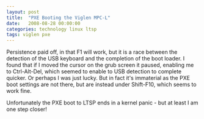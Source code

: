 ```yaml
---
layout: post
title:  "PXE Booting the Viglen MPC-L"
date:   2008-08-28 00:00:00
categories: technology linux ltsp
tags: viglen pxe 
---
```


Persistence paid off, in that F1 will work, but it is a race between the detection of the USB keyboard and the completion of the boot loader.  I found that if I moved the cursor on the grub screen it paused, enabling me to Ctrl-Alt-Del, which seemed to enable to USB detection to complete quicker.  Or perhaps I was just lucky.  But in fact it's immaterial as the PXE boot settings are not there, but are instead under Shift-F10, which seems to work fine.

<!--more-->

Unfortunately the PXE boot to LTSP ends in a kernel panic - but at least I am one step closer!
